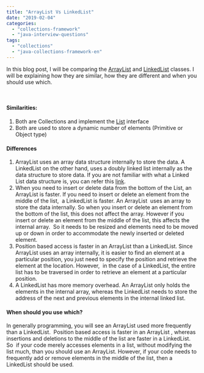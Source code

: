 ```yaml
---
title: "ArrayList Vs LinkedList"
date: "2019-02-04"
categories: 
  - "collections-framework"
  - "java-interview-questions"
tags: 
  - "collections"
  - "java-collections-framework-en"
---
```


In this blog post, I will be comparing the [ArrayList](https://docs.oracle.com/javase/7/docs/api/java/util/ArrayList.html) and [LinkedList](https://docs.oracle.com/javase/7/docs/api/java/util/LinkedList.html) classes. I will be explaining how they are similar, how they are different and when you should use which.

 

#### Similarities:

1. Both are Collections and implement the [List](https://docs.oracle.com/javase/7/docs/api/java/util/List.html) interface
2. Both are used to store a dynamic number of elements (Primitive or Object type)

#### Differences

1. ArrayList uses an array data structure internally to store the data. A LinkedList on the other hand, uses a doubly linked list internally as the data structure to store data. If you are not familiar with what a Linked List data structure is, you can refer this [link](https://www.cs.cmu.edu/~adamchik/15-121/lectures/Linked%20Lists/linked%20lists.html).
2. When you need to insert or delete data from the bottom of the List, an ArrayList is faster. If you need to insert or delete an element from the middle of the list,  a LinkedList is faster. An ArrayList  uses an array to store the data internally. So when you insert or delete an element from the bottom of the list, this does not affect the array. However if you insert or delete an element from the middle of the list, this affects the internal array.  So it needs to be resized and elements need to be moved up or down in order to accommodate the newly inserted or deleted element.
3. Position based access is faster in an ArrayList than a LinkedList. Since ArrayList uses an array internally, it is easier to find an element at a particular position, you just need to specify the position and retrieve the element at the location. However,  in the case of a LinkedList, the entire list has to be traversed in order to retrieve an element at a particular position.
4. A LinkedList has more memory overhead. An ArrayList only holds the elements in the internal array, whereas the LinkedList needs to store the address of the next and previous elements in the internal linked list.

#### When should you use which?

In generally programming, you will see an ArrayList used more frequently than a LinkedList.  Position based access is faster in an ArrayList , whereas insertions and deletions to the middle of the list are faster in a LinkedList.  So  if your code merely accesses elements in a list, without modifying the list much, than you should use an ArrayList. However, if your code needs to frequently add or remove elements in the middle of the list, then a LinkedList should be used.
